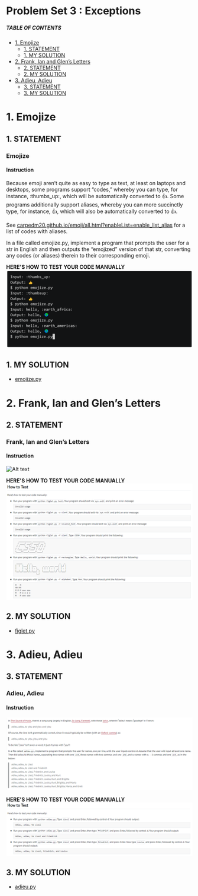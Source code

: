 # Problem Set 3 : Exceptions

##### TABLE OF CONTENTS
- [1. Emojize](#1-emojize)
  * [1. STATEMENT](#1-statement)
  * [1. MY SOLUTION](#1-my-solution)
- [2. Frank, Ian and Glen’s Letters](#2-frank--ian-and-glen-s-letters)
  * [2. STATEMENT](#2-statement)
  * [2. MY SOLUTION](#2-my-solution)
- [3. Adieu, Adieu](#3-adieu--adieu)
  * [3. STATEMENT](#3-statement)
  * [3. MY SOLUTION](#3-my-solution)


# 1. Emojize
## 1. STATEMENT
### Emojize
#### Instruction
Because emoji aren’t quite as easy to type as text, at least on laptops and desktops, some programs support “codes,” whereby you can type, for instance, :thumbs_up:, which will be automatically converted to 👍. Some programs additionally support aliases, whereby you can more succinctly type, for instance, :thumbsup:, which will also be automatically converted to 👍.

See [carpedm20.github.io/emoji/all.html?enableList=enable_list_alias](https://carpedm20.github.io/emoji/all.html?enableList=enable_list_alias) for a list of codes with aliases.

In a file called emojize.py, implement a program that prompts the user for a str in English and then outputs the “emojized” version of that str, converting any codes (or aliases) therein to their corresponding emoji.

**HERE'S HOW TO TEST YOUR CODE MANUALLY**
![Alt text](<Problem Set 4/Images/emojize.png>)

## 1. MY SOLUTION
- [emojize.py](https://github.com/p3uj/edX-Harvard-University-CS50-s-Introduction-to-Programming-with-Python/blob/5b85f3641e5d70a455a7b20156176e988f6f2494/Problem%20Set%204/emojize.py)


# 2. Frank, Ian and Glen’s Letters
## 2. STATEMENT
### Frank, Ian and Glen’s Letters
#### Instruction
![Alt text](<Problem Set 4/Images/Frank, Ian and Glen’s Letters Instructions.png>)

**HERE'S HOW TO TEST YOUR CODE MANUALLY**
![Alt text](<Problem Set 4/Images/Frank, Ian and Glens Letters Test.png>)

## 2. MY SOLUTION
- [figlet.py](https://github.com/p3uj/edX-Harvard-University-CS50-s-Introduction-to-Programming-with-Python/blob/a033df47d32644af12afc1a0c47d625fd78ee56a/Problem%20Set%204/figlet.py)


# 3. Adieu, Adieu
## 3. STATEMENT
### Adieu, Adieu
#### Instruction
![Alt text](<Problem Set 4/Images/Adieu, Adieu Instructions.png>)

**HERE'S HOW TO TEST YOUR CODE MANUALLY**
![Alt text](<Problem Set 4/Images/Adieu, Adieu Test.png>)

## 3. MY SOLUTION
- [adieu.py](https://github.com/p3uj/edX-Harvard-University-CS50-s-Introduction-to-Programming-with-Python/blob/4b713aeff451810121233073752871a35117258c/Problem%20Set%204/adieu.py)